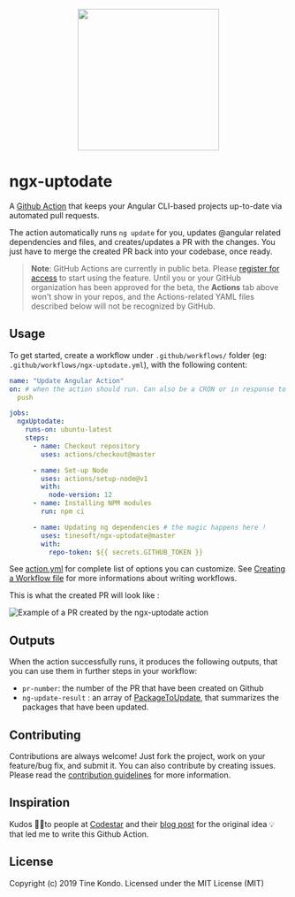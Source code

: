 
<p align="center">
  <img height="256px" width="256px" style="text-align: center;" src="https://cdn.jsdelivr.net/gh/tinesoft/ngx-uptodate@develop/assets/logo.svg">
</p>

# ngx-uptodate

A [Github Action](https://github.com/features/actions) that keeps your Angular CLI-based projects up-to-date via automated pull requests.

The action automatically runs `ng update` for you, updates @angular related dependencies and files, and creates/updates a PR with the changes.
You just have to merge the created PR back into your codebase, once ready.

> **Note**: GitHub Actions are currently in public beta. Please [register for
> access](https://github.com/features/actions) to start using the feature. Until you or your
> GitHub organization has been approved for the beta, the **Actions** tab above won't show in
> your repos, and the Actions-related YAML files described below will not be recognized by
> GitHub.

## Usage

To get started, create a workflow under `.github/workflows/` folder (eg: `.github/workflows/ngx-uptodate.yml`), with the following content:

``` yaml
name: "Update Angular Action"
on: # when the action should run. Can also be a CRON or in response to external events. see https://git.io/JeBz1
  push

jobs:
  ngxUptodate:
    runs-on: ubuntu-latest
    steps:
      - name: Checkout repository
        uses: actions/checkout@master

      - name: Set-up Node 
        uses: actions/setup-node@v1
        with:
          node-version: 12
      - name: Installing NPM modules
        run: npm ci

      - name: Updating ng dependencies # the magic happens here !
        uses: tinesoft/ngx-uptodate@master
        with:
          repo-token: ${{ secrets.GITHUB_TOKEN }}

```

See [action.yml](action.yml) for complete list of options you can customize.
See [Creating a Workflow file](https://help.github.com/en/github/automating-your-workflow-with-github-actions/configuring-a-workflow#creating-a-workflow-file) for more informations about writing workflows.

This is what the created PR will look like :

![Example of a PR created by the ngx-uptodate action](https://cdn.jsdelivr.net/gh/tinesoft/ngx-uptodate@develop/assets/ngx-uptodate-pr-dark.png "Example of a PR created by the ngx-uptodate action")

## Outputs

When the action successfully runs, it produces the following outputs, that you can use them in further steps in your workflow:

* `pr-number`: the number of the PR that have been created on Github
*  `ng-update-result` : an array of [PackageToUpdate](src/ngupdate.service.ts#L7), that summarizes the packages that have been updated.

## Contributing

Contributions are always welcome! Just fork the project, work on your feature/bug fix, and submit it.
You can also contribute by creating issues. Please read the [contribution guidelines](.github/CONTRIBUTING.md) for more information.

## Inspiration

Kudos 👍🏾to people at [Codestar](https://www.codestar.nl/) and their [blog post](https://medium.com/codestar-blog/how-we-automated-our-angular-updates-9790212aa211) for the original idea 💡that led me to write this Github Action.

## License

Copyright (c) 2019 Tine Kondo. Licensed under the MIT License (MIT)
